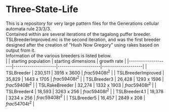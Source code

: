 # Three-State-Life

This is a repository for very large pattern files for the Generations cellular automata rule 23/3/3.  
Contained within are several iterations of the tagalong puffer breeder.  
TSLBreederImproved.mc is the second iteration, and was the first breeder designed after the creation of "Hush Now Gregory" using rakes based on output from it.  
Information of the various breeders is listed below.  
|                    | starting population | starting dimensions | growth rate        |
|--------------------|---------------------|---------------------|--------------------|
| TSLBreeder         | 230,511             | 3916 x 3600         | $frac{5}{9408}t^2$ |
| TSLBreederImproved | 35,829              | 1443 x 1705         | $frac{5}{9408}t^2$ |
| TSLBreeder3        | 26,428              | 1293 x 1596         | $frac{5}{9408}t^2$ |
| TSLRakeBreeder     | 32,274              | 1332 x 1903         | $frac{5}{9408}t^2$ |
| TSLBreeder4        | 18,593              | 3263 x 256          | $frac{5}{9408}t^2$ |
| TSLBreeder4.1      | 18,378              | 3234 x 256          | $frac{5}{9408}t^2$ |
| TSLBreeder5        | 16,457              | 2849 x 208          | $frac{5}{4704}t^2$ |
